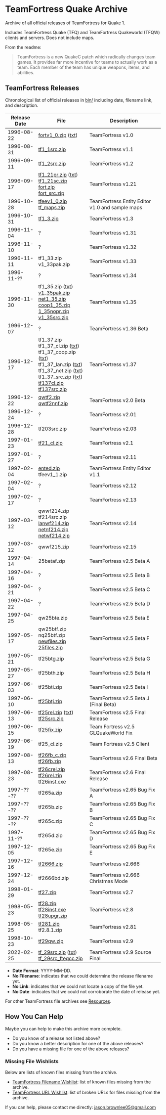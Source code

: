 # TeamFortress Quake Archive

Archive of all official releases of TeamFortress for Quake 1.

Includes TeamFortress Quake (TFQ) and TeamFortress Quakeworld (TFQW) clients and servers. Does not include maps.

From the readme:

> TeamFortress is a new QuakeC patch which radically changes team games. It provides far more incentive for teams to actually work as a team. Each member of the team has unique weapons, items, and abilities.

## TeamFortress Releases

Chronological list of official releases in [bin/](bin/) including date, filename link, and description.

Release Date | File | Description
--- | --- | ---
1996-08-22 | [fortv1_0.zip](bin/fortv1_0.zip) ([txt](bin/fortv1_0.txt)) | TeamFortress v1.0
1996-08-31 | [tf1_1src.zip](bin/tf1_1src.zip) | TeamFortress v1.1
1996-09-11 | [tf1_2src.zip](bin/tf1_2src.zip) | TeamFortress v1.2
1996-09-17 | [tf1_21pr.zip](bin/tf1_21pr.zip) ([txt](bin/tf1_21pr.txt))<br>[tf1_21sc.zip](bin/tf1_21sc.zip)<br>[fort.zip](bin/fort.zip)<br>[fort_src.zip](bin/fort_src.zip) | TeamFortress v1.21
1996-10-28 | [tfeev1_0.zip](bin/tfeev1_0.zip)<br>[tf_maps.zip](bin/tf_maps.zip) | TeamFortress Entity Editor v1.0 and sample maps
1996-10-31 | [tf1_3.zip](bin/tf1_3.zip) | TeamFortress v1.3
1996-11-04 | ? | TeamFortress v1.31
1996-11-10 | ? | TeamFortress v1.32
1996-11-11 | tf1_33.zip<br>v1_33pak.zip | TeamFortress v1.33
1996-11-?? | ? | TeamFortress v1.34
1996-11-30 | tf1_35.zip ([txt](bin/tf1_35.txt))<br>[v1_35pak.zip](bin/v1_35pak.zip)<br>[net1_35.zip](bin/net1_35.zip)<br>[coop1_35.zip](bin/coop1_35.zip)<br>[1_35nopr.zip](bin/1_35nopr.zip)<br>[v1_35src.zip](bin/v1_35src.zip) | TeamFortress v1.35
1996-12-07 | ? | TeamFortress v1.36 Beta
1996-12-17 | tf1_37.zip<br>tf1_37_cl.zip ([txt](bin/tf1_37_cl.txt))<br>tf1_37_coop.zip ([txt](bin/tf1_37_coop.txt))<br>tf1_37_lan.zip ([txt](bin/tf1_37_lan.txt)) <br>tf1_37_net.zip ([txt](bin/tf1_37_net.txt))<br>tf1_37_src.zip ([txt](bin/tf1_37_src.txt))<br>[tf137cl.zip](bin/tf137cl.zip)<br>[tf137src.zip](bin/tf137src.zip) | TeamFortress v1.37
1996-12-22 | [qwtf2.zip](bin/qwtf2.zip)<br>[qwtf2nnf.zip](bin/qwtf2nnf.zip) | TeamFortress v2.0 Beta
1996-12-24 | ? | TeamFortress v2.01
1996-12-28 | tf203src.zip | TeamFortress v2.03
1997-01-23 | [tf21_cl.zip](bin/tf21_cl.zip) | TeamFortress v2.1
1997-01-27 | ? | TeamFortress v2.11
1997-02-04 | [ented.zip](bin/ented.zip)<br>tfeev1_1.zip | TeamFortress Entity Editor v1.1
1997-02-04 | ? | TeamFortress v2.12
1997-02-17 | ? | TeamFortress v2.13
1997-03-12 | qwwf214.zip<br>tf214src.zip<br>[lanwf214.zip](bin/lanwf214.zip)<br>[netnf214.zip](bin/netnf214.zip)<br>[netwf214.zip](bin/netwf214.zip) | TeamFortress v2.14
1997-03-12 | qwwf215.zip | TeamFortress v2.15
1997-04-14 | 25betaf.zip | TeamFortress v2.5 Beta A
1997-04-16 | ? | TeamFortress v2.5 Beta B
1997-04-21 | ? | TeamFortress v2.5 Beta C
1997-04-22 | ? | TeamFortress v2.5 Beta D
1997-04-25 | qw25bte.zip | TeamFortress v2.5 Beta E
1997-05-17 | qw25btf.zip<br>nq25btf.zip<br>[newfiles.zip](bin/newfiles.zip)<br>[25files.zip](bin/25files.zip) | TeamFortress v2.5 Beta F
1997-05-21 | tf25btg.zip | TeamFortress v2.5 Beta G
1997-05-27 | tf25bth.zip | TeamFortress v2.5 Beta H
1997-06-03 | tf25bti.zip | TeamFortress v2.5 Beta I
1997-06-10 | [tf25btj.zip](bin/tf25btj.zip) | TeamFortress v2.5 Beta J (Final Beta)
1997-06-13 | [tf25rel.zip](bin/tf25rel.zip) ([txt](bin/tf25rel.txt))<br>[tf25src.zip](bin/tf25src.zip) | TeamFortress v2.5 Final Release
1997-06-15 | [tf25fix.zip](bin/tf25fix.zip) | Team Fortress v2.5 GLQuakeWorld Fix
1997-06-19 | tf25_cl.zip | Team Fortress v2.5 Client
1997-08-13 | [tf26fb_c.zip](bin/tf26fb_c.zip)<br>[tf26fb.zip](bin/tf26fb.zip) | TeamFortress v2.6 Final Beta
1997-08-23 | [tf26crel.zip](bin/tf26crel.zip)<br>[tf26rel.zip](bin/tf26rel.zip)<br>[tf26inst.exe](bin/tf26inst.exe) | TeamFortress v2.6 Final Release
1997-??-?? | tf265a.zip | TeamFortress v2.65 Bug Fix A
1997-??-?? | tf265b.zip | TeamFortress v2.65 Bug Fix B
1997-??-?? | tf265c.zip | TeamFortress v2.65 Bug Fix C
1997-11-?? | tf265d.zip | TeamFortress v2.65 Bug Fix D
1997-12-05 | tf265e.zip | TeamFortress v2.65 Bug Fix E
1997-12-16 | [tf2666.zip](bin/tf2666.zip) | TeamFortress v2.666
1997-12-24 | tf2666bd.zip | TeamFortress v2.666 Christmas Mode
1998-01-29 | [tf27.zip](bin/tf27.zip) | TeamFortress v2.7
1998-05-23 | [tf28.zip](bin/tf28.zip)<br>[tf28inst.exe](bin/tf28inst.exe)<br>[tf28upgr.zip](bin/tf28upgr.zip) | TeamFortress v2.8
1998-05-25 | [tf281.zip](bin/tf281.zip)<br>tf2.8.1.zip | TeamFortress v2.81
1998-10-23 | [tf29qw.zip](bin/tf29qw.zip) | TeamFortress v2.9
2022-02-25 | [tf_29src.zip](bin/tf_29src.zip) ([txt](bin/tf_29src.txt))<br>[tf_29src_fteqcc.zip](bin/tf_29src_fteqcc.zip) | TeamFortress v2.9 Source Final

* **Date Format**: YYYY-MM-DD.
* **No Filename**: indicates that we could determine the release filename yet.
* **No Link**: indicates that we could not locate a copy of the file yet.
* **No Date**: indicates that we could not corroborate the date of release yet.

For other TeamFortress file archives see [Resources](research/resources.md).

## How You Can Help

Maybe you can help to make this archive more complete.

* Do you know of a release not listed above?
* Do you know a better description for one of the above releases?
* Do you have a missing file for one of the above releases?

### Missing File Wishlists

Below are lists of known files missing from the archive.

* [TeamFortress Filename Wishlist](research/wishlist.txt): list of known files missing from the archive.
* [TeamFortress URL Wishlist](research/wishlist_urls.txt): list of broken URLs for files missing from the archive.

If you can help, please contact me directly: jason.brownlee05@gmail.com

